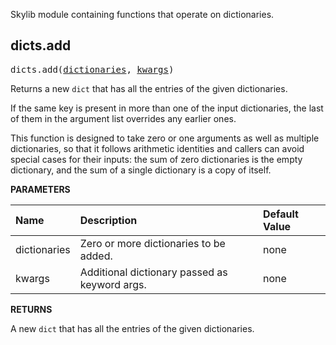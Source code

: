 <!-- Generated with Stardoc: http://skydoc.bazel.build -->

Skylib module containing functions that operate on dictionaries.

<a id="#dicts.add"></a>

## dicts.add

<pre>
dicts.add(<a href="#dicts.add-dictionaries">dictionaries</a>, <a href="#dicts.add-kwargs">kwargs</a>)
</pre>

Returns a new `dict` that has all the entries of the given dictionaries.

If the same key is present in more than one of the input dictionaries, the
last of them in the argument list overrides any earlier ones.

This function is designed to take zero or one arguments as well as multiple
dictionaries, so that it follows arithmetic identities and callers can avoid
special cases for their inputs: the sum of zero dictionaries is the empty
dictionary, and the sum of a single dictionary is a copy of itself.


**PARAMETERS**


| Name  | Description | Default Value |
| :------------- | :------------- | :------------- |
| <a id="dicts.add-dictionaries"></a>dictionaries |  Zero or more dictionaries to be added.   |  none |
| <a id="dicts.add-kwargs"></a>kwargs |  Additional dictionary passed as keyword args.   |  none |

**RETURNS**

A new `dict` that has all the entries of the given dictionaries.


